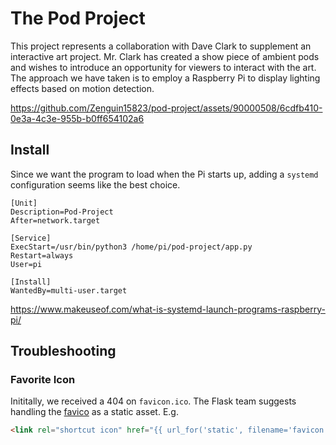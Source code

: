 # The Pod Project

This project represents a collaboration with Dave Clark to supplement an interactive art project. Mr. Clark has created a show piece of ambient pods and wishes to introduce an opportunity for viewers to interact with the art. The approach we have taken is to employ a Raspberry Pi to display lighting effects based on motion detection.

https://github.com/Zenguin15823/pod-project/assets/90000508/6cdfb410-0e3a-4c3e-955b-b0ff654102a6

## Install

Since we want the program to load when the Pi starts up, adding a `systemd` configuration seems like the best choice.

```
[Unit]
Description=Pod-Project
After=network.target

[Service]
ExecStart=/usr/bin/python3 /home/pi/pod-project/app.py
Restart=always
User=pi

[Install]
WantedBy=multi-user.target
```

https://www.makeuseof.com/what-is-systemd-launch-programs-raspberry-pi/

## Troubleshooting

### Favorite Icon

Inititally, we received a 404 on `favicon.ico`. The Flask team suggests handling the [favico](https://flask.palletsprojects.com/en/3.0.x/patterns/favicon/) as a static asset. E.g.

```html
<link rel="shortcut icon" href="{{ url_for('static', filename='favicon.ico') }}" />
```
